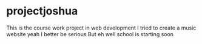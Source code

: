 # projectjoshua
This is the course work  project in web development
I tried to create a music website
yeah
I better be serious 
But eh
well school is starting soon
